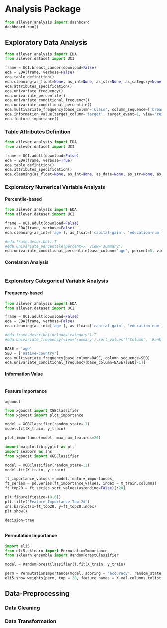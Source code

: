 # Analysis Package
```python
from ailever.analysis import dashboard
dashboard.run()
```

## Exploratory Data Analysis
```python
from ailever.analysis import EDA
from ailever.dataset import UCI

frame = UCI.breast_cancer(download=False)
eda = EDA(frame, verbose=False)
eda.table_definition()
eda.cleaning(as_float=None, as_int=None, as_str=None, as_category=None, as_date=None, verbose=False)
eda.attributes_specification()
eda.univariate_frequency()
eda.univariate_percentile()
eda.univariate_conditional_frequency()
eda.univariate_conditional_percentile()
eda.multivariate_frequency(base_column='Class', column_sequence=['breast-quad', 'irradiat'])
eda.information_value(target_column='target', target_event=1, view='result')
eda.feature_importance()
```

### Table Attributes Definition
```python
from ailever.analysis import EDA
from ailever.dataset import UCI

frame = UCI.adult(download=False)
eda = EDA(frame, verbose=True)
eda.table_definition()
eda.attributes_specification()
eda.cleaning(as_float=None, as_int=None, as_date=None, as_str=None, as_category=None, verbose=True)
```

### Exploratory Numerical Variable Analysis
#### Percentile-based
```python
from ailever.analysis import EDA
from ailever.dataset import UCI

frame = UCI.adult(download=False)
eda = EDA(frame, verbose=False)
eda.cleaning(as_int=['age'], as_float=['capital-gain', 'education-num'], as_str=all, verbose=False)

#eda.frame.describe().T
#eda.univariate_percentile(percent=5, view='summary')
eda.univariate_conditional_percentile(base_column='age', percent=5, view='summary').sort_values(['Column', 'ComparisonColumn', 'CohenMeasureRank']).loc[lambda x: x.CohenMeasureRank <= 10]
```

#### Correlation Analysis
```python

```




### Exploratory Categorical Variable Analysis
#### Frequency-based
```python
from ailever.analysis import EDA
from ailever.dataset import UCI

frame = UCI.adult(download=False)
eda = EDA(frame, verbose=False)
eda.cleaning(as_int=['age'], as_float=['capital-gain', 'education-num'], as_category=all, verbose=False)

#eda.frame.describe(include='category').T
#eda.univariate_frequency(view='summary').sort_values(['Column', 'Rank']).loc[lambda x: x.Rank <= 1]

BASE = 'age'
SEQ = ['native-country']
eda.multivariate_frequency(base_column=BASE, column_sequence=SEQ)
eda.univariate_conditional_frequency(base_column=BASE)[SEQ[-1]]
```


#### Information Value
```python

```

#### Feature Importance
`xgboost`
```python
from xgboost import XGBClassifier
from xgboost import plot_importance

model = XGBClassifier(random_state=11)
model.fit(X_train, y_train)

plot_importance(model, max_num_features=20)
```
```python
import matplotlib.pyplot as plt
import seaborn as sns
from xgboost import XGBClassifier

model = XGBClassifier(random_state=11)
model.fit(X_train, y_train)

ft_importance_values = model.feature_importances_
ft_series = pd.Series(ft_importance_values, index = X_train.columns)
ft_top20 = ft_series.sort_values(ascending=False)[:20]

plt.figure(figsize=(8,6))
plt.title('Feature Importance Top 20')
sns.barplot(x=ft_top20, y=ft_top20.index)
plt.show()
```

`decision-tree`
```python
```

#### Permutation Importance
```python
import eli5 
from eli5.sklearn import PermutationImportance 
from sklearn.ensemble import RandomForestClassifier

model = RandomForestClassifier().fit(X_train, y_train)

perm = PermutationImportance(model, scoring = "accuracy", random_state = 22).fit(X_val, y_val) 
eli5.show_weights(perm, top = 20, feature_names = X_val.columns.tolist())
```


## Data-Preprocessing
### Data Cleaning

### Data Transformation


